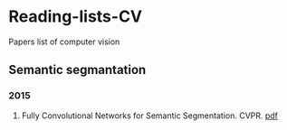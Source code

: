 # Reading-lists-CV
Papers list of computer vision
## Semantic segmantation
### 2015
1. Fully Convolutional Networks for Semantic Segmentation. CVPR. [pdf](https://people.eecs.berkeley.edu/~jonlong/long_shelhamer_fcn.pdf)

